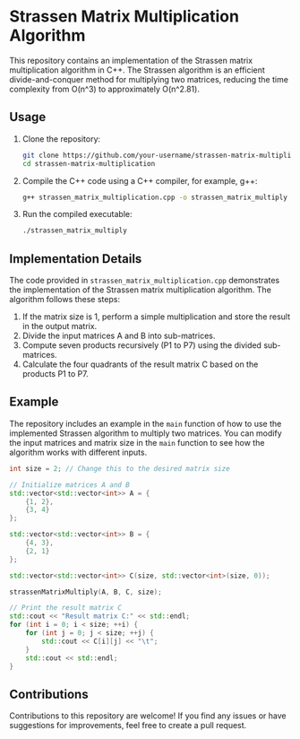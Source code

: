 # Strassen Matrix Multiplication Algorithm

This repository contains an implementation of the Strassen matrix multiplication algorithm in C++. The Strassen algorithm is an efficient divide-and-conquer method for multiplying two matrices, reducing the time complexity from O(n^3) to approximately O(n^2.81).

## Usage

1. Clone the repository:

   ```bash
   git clone https://github.com/your-username/strassen-matrix-multiplication.git
   cd strassen-matrix-multiplication
   ```

2. Compile the C++ code using a C++ compiler, for example, g++:

   ```bash
   g++ strassen_matrix_multiplication.cpp -o strassen_matrix_multiply
   ```

3. Run the compiled executable:

   ```bash
   ./strassen_matrix_multiply
   ```

## Implementation Details

The code provided in `strassen_matrix_multiplication.cpp` demonstrates the implementation of the Strassen matrix multiplication algorithm. The algorithm follows these steps:

1. If the matrix size is 1, perform a simple multiplication and store the result in the output matrix.
2. Divide the input matrices A and B into sub-matrices.
3. Compute seven products recursively (P1 to P7) using the divided sub-matrices.
4. Calculate the four quadrants of the result matrix C based on the products P1 to P7.

## Example

The repository includes an example in the `main` function of how to use the implemented Strassen algorithm to multiply two matrices. You can modify the input matrices and matrix size in the `main` function to see how the algorithm works with different inputs.

```cpp
int size = 2; // Change this to the desired matrix size

// Initialize matrices A and B
std::vector<std::vector<int>> A = {
    {1, 2},
    {3, 4}
};

std::vector<std::vector<int>> B = {
    {4, 3},
    {2, 1}
};

std::vector<std::vector<int>> C(size, std::vector<int>(size, 0));

strassenMatrixMultiply(A, B, C, size);

// Print the result matrix C
std::cout << "Result matrix C:" << std::endl;
for (int i = 0; i < size; ++i) {
    for (int j = 0; j < size; ++j) {
        std::cout << C[i][j] << "\t";
    }
    std::cout << std::endl;
}
```

## Contributions

Contributions to this repository are welcome! If you find any issues or have suggestions for improvements, feel free to create a pull request.

